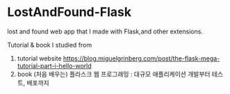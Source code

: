 # LostAndFound-Flask
lost and found web app that I made with Flask,and other extensions.

Tutorial & book I studied from
1) tutorial website
https://blog.miguelgrinberg.com/post/the-flask-mega-tutorial-part-i-hello-world
2) book
(처음 배우는) 플라스크 웹 프로그래밍 : 대규모 애플리케이션 개발부터 테스트, 배포까지
